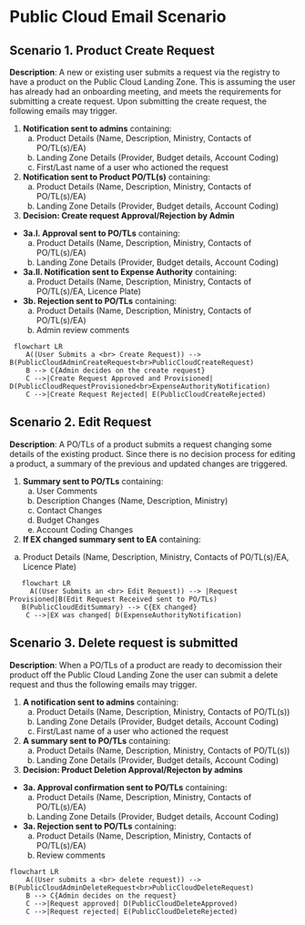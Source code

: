 # Public Cloud Email Scenario

## Scenario 1. Product Create Request

**Description**: A new or existing user submits a request via the registry to have a product on the Public Cloud Landing Zone. This is assuming the user has already had an onboarding meeting, and meets the requirements for submitting a create request. Upon submitting the create request, the following emails may trigger.

1. **Notification sent to admins** containing:
   <ol type="a">
     <li>Product Details (Name, Description, Ministry, Contacts of PO/TL(s)/EA)</li>
     <li>Landing Zone Details (Provider, Budget details, Account Coding)</li>
     <li>First/Last name of a user who actioned the request</li>
   </ol>
2. **Notification sent to Product PO/TL(s)** containing:
    <ol type="a">
      <li>Product Details (Name, Description, Ministry, Contacts of PO/TL(s)/EA)</li>
      <li>Landing Zone Details (Provider, Budget details, Account Coding)</li>
   </ol>
3. **Decision: Create request Approval/Rejection by Admin**

- **3a.I. Approval sent to PO/TLs** containing:
   <ol type="a">
      <li>Product Details (Name, Description, Ministry, Contacts of PO/TL(s)/EA)</li>
      <li>Landing Zone Details (Provider, Budget details, Account Coding)</li>
   </ol>
- **3a.II. Notification sent to Expense Authority** containing:
   <ol type="a">
      <li>Product Details (Name, Description, Ministry, Contacts of PO/TL(s)/EA, Licence Plate)</li>
   </ol>
- **3b. Rejection sent to PO/TLs** containing:
   <ol type="a">
      <li>Product Details (Name, Description, Ministry, Contacts of PO/TL(s)/EA)</li>
      <li>Admin review comments</li>
   </ol>

```mermaid
 flowchart LR
    A((User Submits a <br> Create Request)) --> B(PublicCloudAdminCreateRequest<br>PublicCloudCreateRequest)
    B --> C{Admin decides on the create request}
    C -->|Create Request Approved and Provisioned| D(PublicCloudRequestProvisioned<br>ExpenseAuthorityNotification)
    C -->|Create Request Rejected| E(PublicCloudCreateRejected)
```

## Scenario 2. Edit Request

**Description**: A PO/TLs of a product submits a request changing some details of the existing product. Since there is no decision process for editing a product, a summary of the previous and updated changes are triggered.

1. **Summary sent to PO/TLs** containing:
   <ol type="a">
     <li>User Comments</li>
     <li>Description Changes (Name, Description, Ministry)</li>
     <li>Contact Changes</li>
     <li>Budget Changes</li>
     <li>Account Coding Changes</li>
   </ol>
2. **If EX changed summary sent to EA** containing:
<ol type="a">
    <li>Product Details (Name, Description, Ministry, Contacts of PO/TL(s)/EA, Licence Plate)</li>
 </ol>

```mermaid
   flowchart LR
     A((User Submits an <br> Edit Request)) --> |Request Provisioned|B(Edit Request Received sent to PO/TLs)
   B(PublicCloudEditSummary) --> C{EX changed}
    C -->|EX was changed| D(ExpenseAuthorityNotification)
```

## Scenario 3. Delete request is submitted

**Description**: When a PO/TLs of a product are ready to decomission their product off the Public Cloud Landing Zone the user can submit a delete request and thus the following emails may trigger.

1. **A notification sent to admins** containing:
   <ol type="a">
      <li>Product Details (Name, Description, Ministry, Contacts of PO/TL(s))</li>
      <li>Landing Zone Details (Provider, Budget details, Account Coding)</li>
      <li>First/Last name of a user who actioned the request</li>
   </ol>
2. **A summary sent to PO/TLs** containing:
   <ol type="a">
      <li>Product Details (Name, Description, Ministry, Contacts of PO/TL(s))</li>
      <li>Landing Zone Details (Provider, Budget details, Account Coding)</li>
   </ol>
3. **Decision: Product Deletion Approval/Rejecton by admins**

- **3a. Approval confirmation sent to PO/TLs** containing:
    <ol type="a">
      <li>Product Details (Name, Description, Ministry, Contacts of PO/TL(s)/EA)</li>
      <li>Landing Zone Details (Provider, Budget details, Account Coding)</li>
   </ol>
- **3a. Rejection sent to PO/TLs** containing:
    <ol type="a">
      <li>Product Details (Name, Description, Ministry, Contacts of PO/TL(s)/EA)</li>
      <li>Review comments</li>
   </ol>

```mermaid
flowchart LR
    A((User submits a <br> delete request)) --> B(PublicCloudAdminDeleteRequest<br>PublicCloudDeleteRequest)
    B --> C{Admin decides on the request}
    C -->|Request approved| D(PublicCloudDeleteApproved)
    C -->|Request rejected| E(PublicCloudDeleteRejected)
```
